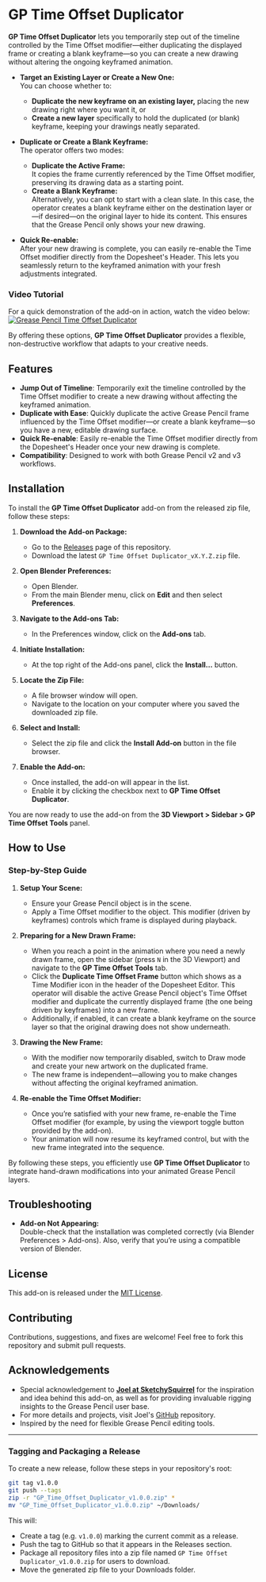 # **GP Time Offset Duplicator**

**GP Time Offset Duplicator** lets you temporarily step out of the timeline controlled by the Time Offset modifier—either duplicating the displayed frame or creating a blank keyframe—so you can create a new drawing without altering the ongoing keyframed animation.

- **Target an Existing Layer or Create a New One:**  
  You can choose whether to:

  - **Duplicate the new keyframe on an existing layer,** placing the new drawing right where you want it, or
  - **Create a new layer** specifically to hold the duplicated (or blank) keyframe, keeping your drawings neatly separated.

- **Duplicate or Create a Blank Keyframe:**  
  The operator offers two modes:

  - **Duplicate the Active Frame:**  
    It copies the frame currently referenced by the Time Offset modifier, preserving its drawing data as a starting point.
  - **Create a Blank Keyframe:**  
    Alternatively, you can opt to start with a clean slate. In this case, the operator creates a blank keyframe either on the destination layer or—if desired—on the original layer to hide its content. This ensures that the Grease Pencil only shows your new drawing.

- **Quick Re-enable:**  
  After your new drawing is complete, you can easily re-enable the Time Offset modifier directly from the Dopesheet's Header. This lets you seamlessly return to the keyframed animation with your fresh adjustments integrated.

### Video Tutorial

For a quick demonstration of the add-on in action, watch the video below:
[![Grease Pencil Time Offset Duplicator](https://img.youtube.com/vi/TUGGjXJURmU/0.jpg)](https://www.youtube.com/watch?v=TUGGjXJURmU)

By offering these options, **GP Time Offset Duplicator** provides a flexible, non-destructive workflow that adapts to your creative needs.

## Features

- **Jump Out of Timeline**: Temporarily exit the timeline controlled by the Time Offset modifier to create a new drawing without affecting the keyframed animation.
- **Duplicate with Ease**: Quickly duplicate the active Grease Pencil frame influenced by the Time Offset modifier—or create a blank keyframe—so you have a new, editable drawing surface.
- **Quick Re-enable**: Easily re-enable the Time Offset modifier directly from the Dopesheet's Header once your new drawing is complete.
- **Compatibility**: Designed to work with both Grease Pencil v2 and v3 workflows.

## Installation

To install the **GP Time Offset Duplicator** add-on from the released zip file, follow these steps:

1. **Download the Add-on Package:**

   - Go to the [Releases](https://github.com/blastframe/GP-Time-Offset-Duplicator/releases) page of this repository.
   - Download the latest `GP Time Offset Duplicator_vX.Y.Z.zip` file.

2. **Open Blender Preferences:**

   - Open Blender.
   - From the main Blender menu, click on **Edit** and then select **Preferences**.

3. **Navigate to the Add-ons Tab:**

   - In the Preferences window, click on the **Add-ons** tab.

4. **Initiate Installation:**

   - At the top right of the Add-ons panel, click the **Install...** button.

5. **Locate the Zip File:**

   - A file browser window will open.
   - Navigate to the location on your computer where you saved the downloaded zip file.

6. **Select and Install:**

   - Select the zip file and click the **Install Add-on** button in the file browser.

7. **Enable the Add-on:**
   - Once installed, the add-on will appear in the list.
   - Enable it by clicking the checkbox next to **GP Time Offset Duplicator**.

You are now ready to use the add-on from the **3D Viewport > Sidebar > GP Time Offset Tools** panel.

## How to Use

### Step-by-Step Guide

1. **Setup Your Scene:**

   - Ensure your Grease Pencil object is in the scene.
   - Apply a Time Offset modifier to the object. This modifier (driven by keyframes) controls which frame is displayed during playback.

2. **Preparing for a New Drawn Frame:**

   - When you reach a point in the animation where you need a newly drawn frame, open the sidebar (press `N` in the 3D Viewport) and navigate to the **GP Time Offset Tools** tab.
   - Click the **Duplicate Time Offset Frame** button which shows as a Time Modifier icon in the header of the Dopesheet Editor. This operator will disable the active Grease Pencil object's Time Offset modifier and duplicate the currently displayed frame (the one being driven by keyframes) into a new frame.
   - Additionally, if enabled, it can create a blank keyframe on the source layer so that the original drawing does not show underneath.

3. **Drawing the New Frame:**

   - With the modifier now temporarily disabled, switch to Draw mode and create your new artwork on the duplicated frame.
   - The new frame is independent—allowing you to make changes without affecting the original keyframed animation.

4. **Re-enable the Time Offset Modifier:**
   - Once you’re satisfied with your new frame, re-enable the Time Offset modifier (for example, by using the viewport toggle button provided by the add-on).
   - Your animation will now resume its keyframed control, but with the new frame integrated into the sequence.

By following these steps, you efficiently use **GP Time Offset Duplicator** to integrate hand-drawn modifications into your animated Grease Pencil layers.

## Troubleshooting

- **Add-on Not Appearing:**  
  Double-check that the installation was completed correctly (via Blender Preferences > Add-ons). Also, verify that you’re using a compatible version of Blender.

## License

This add-on is released under the [MIT License](LICENSE).

## Contributing

Contributions, suggestions, and fixes are welcome! Feel free to fork this repository and submit pull requests.

## Acknowledgements

- Special acknowledgement to [**Joel at SketchySquirrel**](https://www.youtube.com/c/SketchySquirrel) for the inspiration and idea behind this add-on, as well as for providing invaluable rigging insights to the Grease Pencil user base.
- For more details and projects, visit Joel's [GitHub](https://github.com/sketchy-squirrel) repository.
- Inspired by the need for flexible Grease Pencil editing tools.

---

### Tagging and Packaging a Release

To create a new release, follow these steps in your repository's root:

```bash
git tag v1.0.0
git push --tags
zip -r "GP_Time_Offset_Duplicator_v1.0.0.zip" *
mv "GP_Time_Offset_Duplicator_v1.0.0.zip" ~/Downloads/
```

This will:

- Create a tag (e.g. `v1.0.0`) marking the current commit as a release.
- Push the tag to GitHub so that it appears in the Releases section.
- Package all repository files into a zip file named `GP Time Offset Duplicator_v1.0.0.zip` for users to download.
- Move the generated zip file to your Downloads folder.
